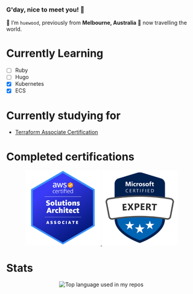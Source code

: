 ### G'day, nice to meet you! 👋

👾 I’m `huewood`, previously from **Melbourne, Australia** 🦘 now travelling the world.

# Currently Learning
- [ ] Ruby
- [ ] Hugo
- [x] Kubernetes 
- [x] ECS

# Currently studying for
- [Terraform Associate Certification](https://www.hashicorp.com/certification/terraform-associate)

# Completed certifications

<div align="center" style="justify-content: center; align-items: center;" >
  <a href="https://www.credly.com/badges/924fd643-293d-463b-a9ec-11e7287c9c78/public_url" target="_blank">
    <img src="./images/aws-certified-solutions-architect-associate.png" width="200" height="200" >
  </a>
  <a href="https://learn.microsoft.com/api/credentials/share/en-us/HughWoodfall-5505/4A645CF2D8D85763?sharingId=6964DF61A4B5F78F" target="_blank">
    <img src="./images/microsoft-certified-expert-badge.svg" width="200" height="200" >
  </a>
</div>

# Stats
  <div align="center" style="justify-content: center; align-items: center;" >
    <img width="" src="https://github-readme-stats.vercel.app/api/top-langs/?username=huewood&layout=compact&hide_title=1&card_width=300" alt="Top language used in my repos" />
  </div>